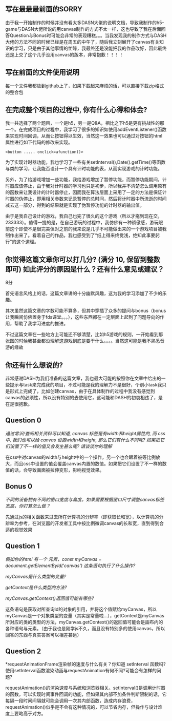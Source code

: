 ## 写在最最最前面的SORRY

由于我一开始制作的时候并没有看太多DASN大佬的说明文档，导致我制作的h5-game与DASN大佬所说的用canvas制作的方式不太一样，这也导致了我在后面回答Question与Bonus时可能会非常的表现糟糕。。。当我发现我的制作方式与DASH大佬的方法不同的时候已经是在周五的中午了，随后我立刻展开了canvas有关知识的学习，只是由于其他事情的忙碌，我最终还是没能把我的作品改好，因此最终还是上交了这个几乎没用canvas的版本，非常抱歉！！！！

## 写在前面的文件使用说明

每一个文件我都放到github上了，如果下载起来麻烦的话，可以直接下载zip格式的整合包



## 在完成整个项目的过程中, 你有什么心得和体会?

我一共选择了两个题目，一个是h5，另一是Q&A，相比之下h5是更有挑战性的那一个。在完成项目的过程中，我学习了很多的知识如使用addEventListener()函数来实现时间回调，从而让按钮得以生效，当然这一效果也可以通过对按钮的html属性进行如下代码的修改来实现。
```
<button ..... onclick=afunction()>
```
为了实现计时器功能，我也学习了一些有关setInterval(),Date().getTime()等函数与类的学习，让我能否设计一个具有计时功能的表，从而实现游戏的计时功能。

另外，为了给游戏增加一些功能，我给游戏增加了暂停功能，而暂停功能期间，计时器应该停止，由于我对计时器的学习也只是初步，所以我并不清楚怎么调用原有的函数来让我设计的计时器停止，因而我在算法层面上采用了一定的方法是保证计时器的伪停止，即用相关参数来记录暂停的总时间，然后将计时器中所流逝的时间减去这一部分，得到的结果就是实现了伪暂停功能的计时器的输出值。

由于是我自己设计的游戏，我自己也完了很久的这个游戏（所以才拖到现在交，233333）。值得一提的是，在自己游玩的过程中，我仿佛有一种骄傲感，游玩眼前这个即使不是很完美但对之前的我来说是几乎不可能做出来的一个游戏项目被我制作出来了。看着自己的作品，我也感受到了“纸上得来终觉浅，绝知此事要躬行”的这个道理。






## 你觉得这篇文章你可以打几分? (满分 10, 保留到整数即可) 如此评分的原因是什么？还有什么意见或建议？

8分

首先语言风格上的话，这篇文章讲的十分幽默风趣，这为我的学习添加了不少的乐趣。

其次虽然这篇文章的字数可能不算多，但其中穿插了众多的提问与bonus（bonus让我瞬间仿佛置身于fds课堂。。。），这些东西都在一定层面上起到了问题导向的作用，帮助了我学习进度的推进。

不过这篇文章在一些地方上可能还不够清楚，比如h5游戏的规则，一开始看到那张图的时候我甚至都没理解这游戏到底是要干什么。。。。当然这可能是我不熟悉音游的缘故

## 你还有什么想说的?

非常感谢DASH为我们准备的这篇文章，我也最大可能的按照你在文章中给出的一些提示与task来完成我的项目，不过可能是我的理解力不是很好，个别小task我只是形式上完成了，比如创建canvas，由于在具体制作的过程中我没有感觉到canvas的必须性，所以没有特别的去使用它，这可能和DASH的初衷相违了，是在是很抱歉。

## Question 0

*通过常识/查阅相关资料可以知道, canvas 标签是有width和height属性的, 而 css 中, 我们也可以给 canvas 设置width和height, 那么它们有什么不同呢? 如果把它们设置了不一样的值又会发生甚么呢? 请谈谈你的理解*

在css中对canvas的width与height中的一个操作，另一个也会跟着被等比例放大，而且css中设置的值会覆盖canvas内置的数值。如果把它们设置了不一样的数值的话，会导致画面被拉伸变形，影响视觉效果。

## Bonus 0

*不同的设备拥有不同的窗口宽度与高度。如果需要根据窗口尺寸调整canvas标签宽高，你打算怎么做？*

先通过js的相关函数来过去所在计算机的分辨率（即获取长和宽），以计算机的分辨率为参考，在浏览器的开发者工具中按比例微调canvas的长和宽，直到得到合适的视觉效果




## Question 1

*假如你的html 有一个 <canvas id = "canvas"/>元素，const myCanvas = document.getElementById('canvas') 这条语句执行了什么操作?*

*myCanvas是什么类型的变量?*

*getContext是什么类型的方法?*

*myCanvas.getContext()返回值可能有哪些?*

这条语句是获取对所查询id的对象的引用，并将这个值赋给myCanvas，所以myCanvas是一个对象类型的变量（其实是常量啦...），getContext是myCanvas所对应的类的类型的方法，myCanvas.getContext()的返回值可能会是画布内的各种语句与元素。（由于我也是刚学js不久，而且没有特别多的使用canvas，所以回答的东西与真实答案可以相差甚远）


## Question 2
*requestAnimationFrame渲染帧的速度与什么有关？你知道 setInterval 函数吗? 使用setInterval函数渲染动画与requestAnimation有何不同?可能会有怎样的问题?

requestAnimation()的渲染速度与系统和浏览器相关。setInterval()是调用计时器的函数，可以实现时间事件回调的功能，但如果其内部不加条件判断限制的话，它每隔一段时间间隔就可能会调用一次其内部函数，造成内存浪费，requestAnimation()似乎是不会有这种情况的，可以节省内存，但操作与设计难度上要略高于对方。
